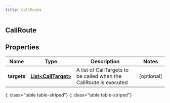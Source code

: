 ```yaml
---
title: CallRoute
---
```

## CallRoute


## Properties

| Name | Type | Description | Notes |
| ------------ | ------------- | ------------- | ------------- |
| **targets** | [**List&lt;CallTarget&gt;**](CallTarget.html) | A list of CallTargets to be called when the CallRoute is executed |  [optional] |
{: class="table table-striped"}
{: class="table table-striped"}



